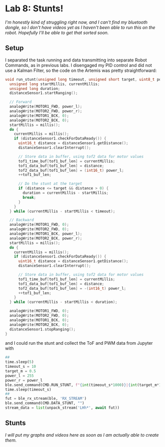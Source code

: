 ---
---

# Lab 8: Stunts!

_I'm honestly kind of struggling right now, and I can't find my bluetooth dongle, so I don't have videos yet as I haven't been able to run this on the robot.
Hopefully I'll be able to get that sorted soon._

## Setup

I separated the task running and data transmitting into separate Robot Commands, as in previous labs.
I disengaged my PID control and did not use a Kalman Filter, so the code on the Artemis was pretty straightforward:

```cpp
void run_stunt(unsigned long timeout, unsigned short target, uint8_t power_l, uint8_t power_r) {
  unsigned long startMillis, currentMillis;
  unsigned long duration;
  distanceSensor1.startRanging();

  // Forward
  analogWrite(MOTOR1_FWD, power_l);
  analogWrite(MOTOR2_FWD, power_r);
  analogWrite(MOTOR1_BCK, 0);
  analogWrite(MOTOR2_BCK, 0);
  startMillis = millis();
  do {
    currentMillis = millis();
    if (distanceSensor1.checkForDataReady()) {
      uint16_t distance = distanceSensor1.getDistance();
      distanceSensor1.clearInterrupt();

      // Store data in buffer, using tof2 data for motor values
      tof1_time_buf[tof1_buf_len] = currentMillis;
      tof1_data_buf[tof1_buf_len] = distance;
      tof2_data_buf[tof1_buf_len] = (int16_t) power_l;
      ++tof1_buf_len;

      // Do the stunt at the target
      if (distance <= target && distance > 0) {
        duration = currentMillis - startMillis;
        break;
      }
    }
  } while (currentMillis - startMillis < timeout);

  // Backward
  analogWrite(MOTOR1_FWD, 0);
  analogWrite(MOTOR2_FWD, 0);
  analogWrite(MOTOR1_BCK, power_l);
  analogWrite(MOTOR2_BCK, power_r);
  startMillis = millis();
  do {
    currentMillis = millis();
    if (distanceSensor1.checkForDataReady()) {
      uint16_t distance = distanceSensor1.getDistance();
      distanceSensor1.clearInterrupt();

      // Store data in buffer, using tof2 data for motor values
      tof1_time_buf[tof1_buf_len] = currentMillis;
      tof1_data_buf[tof1_buf_len] = distance;
      tof2_data_buf[tof1_buf_len] = -(int16_t) power_l;
      ++tof1_buf_len;
    }
  } while (currentMillis - startMillis < duration);

  analogWrite(MOTOR1_FWD, 0);
  analogWrite(MOTOR2_FWD, 0);
  analogWrite(MOTOR1_BCK, 0);
  analogWrite(MOTOR2_BCK, 0);
  distanceSensor1.stopRanging();
}
```

and I could run the stunt and collect the ToF and PWM data from Jupyter with

```py
##
time.sleep(5)
timeout_s = 10
target_m = 0.5
power_l = 255
power_r = power_l
ble.send_command(CMD.RUN_STUNT, f"{int(timeout_s*1000)}|{int(target_m*1000)}|{power_l}|{power_r}")
time.sleep(timeout_s)
##
fut = ble_rx_stream(ble, 'RX_STREAM')
ble.send_command(CMD.DATA_STUNT, "")
stream_data = list(unpack_stream('LHh*', await fut))
```

## Stunts

_I will put my graphs and videos here as soon as I am actually able to create them._
